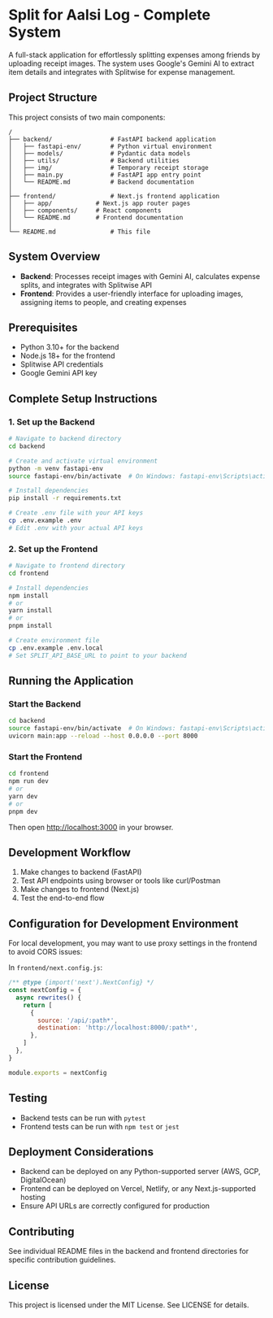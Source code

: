 # Split for Aalsi Log - Complete System

A full-stack application for effortlessly splitting expenses among friends by uploading receipt images. The system uses Google's Gemini AI to extract item details and integrates with Splitwise for expense management.

## Project Structure

This project consists of two main components:

```
/
├── backend/                # FastAPI backend application
│   ├── fastapi-env/        # Python virtual environment
│   ├── models/             # Pydantic data models
│   ├── utils/              # Backend utilities
│   ├── img/                # Temporary receipt storage
│   ├── main.py             # FastAPI app entry point
│   └── README.md           # Backend documentation
│
├── frontend/               # Next.js frontend application
│   ├── app/            # Next.js app router pages
│   ├── components/     # React components
│   └── README.md       # Frontend documentation
│
└── README.md               # This file
```

## System Overview

- **Backend**: Processes receipt images with Gemini AI, calculates expense splits, and integrates with Splitwise API
- **Frontend**: Provides a user-friendly interface for uploading images, assigning items to people, and creating expenses

## Prerequisites

- Python 3.10+ for the backend
- Node.js 18+ for the frontend
- Splitwise API credentials
- Google Gemini API key

## Complete Setup Instructions

### 1. Set up the Backend

```bash
# Navigate to backend directory
cd backend

# Create and activate virtual environment
python -m venv fastapi-env
source fastapi-env/bin/activate  # On Windows: fastapi-env\Scripts\activate

# Install dependencies
pip install -r requirements.txt

# Create .env file with your API keys
cp .env.example .env
# Edit .env with your actual API keys
```

### 2. Set up the Frontend

```bash
# Navigate to frontend directory
cd frontend

# Install dependencies
npm install
# or
yarn install
# or
pnpm install

# Create environment file
cp .env.example .env.local
# Set SPLIT_API_BASE_URL to point to your backend
```

## Running the Application

### Start the Backend

```bash
cd backend
source fastapi-env/bin/activate  # On Windows: fastapi-env\Scripts\activate
uvicorn main:app --reload --host 0.0.0.0 --port 8000
```

### Start the Frontend

```bash
cd frontend
npm run dev
# or
yarn dev
# or
pnpm dev
```

Then open [http://localhost:3000](http://localhost:3000) in your browser.

## Development Workflow

1. Make changes to backend (FastAPI)
2. Test API endpoints using browser or tools like curl/Postman
3. Make changes to frontend (Next.js)
4. Test the end-to-end flow

## Configuration for Development Environment

For local development, you may want to use proxy settings in the frontend to avoid CORS issues:

In `frontend/next.config.js`:

```js
/** @type {import('next').NextConfig} */
const nextConfig = {
  async rewrites() {
    return [
      {
        source: '/api/:path*',
        destination: 'http://localhost:8000/:path*',
      },
    ]
  },
}

module.exports = nextConfig
```

## Testing

- Backend tests can be run with `pytest`
- Frontend tests can be run with `npm test` or `jest`

## Deployment Considerations

- Backend can be deployed on any Python-supported server (AWS, GCP, DigitalOcean)
- Frontend can be deployed on Vercel, Netlify, or any Next.js-supported hosting
- Ensure API URLs are correctly configured for production

## Contributing

See individual README files in the backend and frontend directories for specific contribution guidelines.

## License

This project is licensed under the MIT License. See LICENSE for details.

